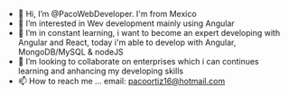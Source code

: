 - 👋 Hi, I’m @PacoWebDeveloper. I'm from Mexico
- 👀 I’m interested in Wev development mainly using Angular
- 🌱 I’m in constant learning, i want to become an expert developing with Angular and React, today i'm able to develop with Angular, MongoDB/MySQL & nodeJS
- 💞️ I’m looking to collaborate on enterprises which i can continues learning and anhancing my developing skills
- 📫 How to reach me ... email: pacoortiz16@hotmail.com

<!---
PacoWebDeveloper/PacoWebDeveloper is a ✨ special ✨ repository because its `README.md` (this file) appears on your GitHub profile.
You can click the Preview link to take a look at your changes.
--->
